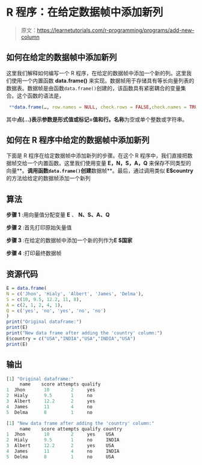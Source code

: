 # R 程序：在给定数据帧中添加新列

> 原文：<https://learnetutorials.com/r-programming/programs/add-new-column>

## 如何在给定的数据帧中添加新列

这里我们解释如何编写一个 R 程序，在给定的数据帧中添加一个新的列。这里我们使用一个内置函数 **data.frame()** 来实现。数据帧用于存储具有等长向量列表的数据表。数据帧是由函数`data.frame()`创建的，该函数具有紧密耦合的变量集合。这个函数的语法是，

```r
 **data.frame(…, row.names = NULL, check.rows = FALSE,check.names = TRUE, fix.empty.names = TRUE,stringsAsFactors = default.stringsAsFactors())** 

```

其中**点(...)**表示参数是形式值或标记=值和**行。名称**为空或单个整数或字符串。

## 如何在 R 程序中给定的数据帧中添加新列

下面是 R 程序在给定数据帧中添加新列的步骤。在这个 R 程序中，我们直接把数据帧交给一个内置函数。这里我们使用变量 **E，N，S，A，Q** 来保存不同类型的向量**。**调用函数`data.frame()`创建**数据帧**。最后，通过调用类似 **E$country** 的方法给给定的数据帧添加一个新列

## 算法

**步骤 1** :用向量值分配变量 **E** 、 **N、S、A、Q**

**步骤 2** :首先打印原始矢量值

**步骤 3** :在给定的数据帧中添加一个新的列作为**E $国家**

**步骤 4** :打印最终数据帧

## 资源代码

```r
E = data.frame(
N = c('Jhon', 'Hialy', 'Albert', 'James', 'Delma'),
S = c(10, 9.5, 12.2, 11, 8),
A = c(2, 1, 2, 4, 1),
Q = c('yes', 'no', 'yes', 'no', 'no')
)
print("Original dataframe:")
print(E)
print("New data frame after adding the 'country' column:")
E$country = c("USA","INDIA","USA","INDIA","USA")
print(E)

```

## 输出

```r
[1] "Original dataframe:"
     name    score attempts qualify
1  Jhon       10        2     yes
2  Hialy      9.5       1     no
3  Albert     12.2      2     yes
4  James      11        4     no
5  Delma      8         1     no

[1] "New data frame after adding the 'country' column:"
     name    score attempts qualify country
1  Jhon       10        2     yes    USA
2  Hialy      9.5       1     no     INDIA
3  Albert     12.2      2     yes    USA
4  James      11        4     no     INDIA
5  Delma      8         1     no     USA 
```